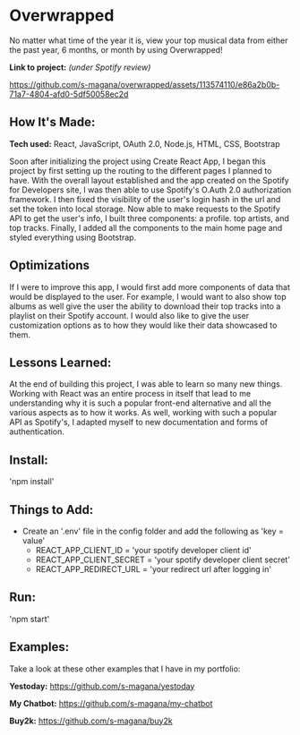 # Overwrapped
No matter what time of the year it is, view your top musical data from either the past year, 6 months, or month by using Overwrapped!

**Link to project:** *(under Spotify review)*

https://github.com/s-magana/overwrapped/assets/113574110/e86a2b0b-71a7-4804-afd0-5df50058ec2d

## How It's Made:

**Tech used:** React, JavaScript, OAuth 2.0, Node.js, HTML, CSS, Bootstrap

Soon after initializing the project using Create React App, I began this project by first setting up the routing to the different pages I planned to have. With the overall layout established and the app created on the Spotify for Developers site, I was then able to use Spotify's O.Auth 2.0 authorization framework. I then fixed the visibility of the user's login hash in the url and set the token into local storage. Now able to make requests to the Spotify API to get the user's info, I built three components: a profile. top artists, and top tracks. Finally, I added all the components to the main home page and styled everything using Bootstrap.  

## Optimizations

If I were to improve this app, I would first add more components of data that would be displayed to the user. For example, I would want to also show top albums as well give the user the ability to download their top tracks into a playlist on their Spotify account. I would also like to give the user customization options as to how they would like their data showcased to them.

## Lessons Learned:

At the end of building this project, I was able to learn so many new things. Working with React was an entire process in itself that lead to me understanding why it is such a popular front-end alternative and all the various aspects as to how it works. As well, working with such a popular API as Spotify's, I adapted myself to new documentation and forms of authentication. 

## Install:
'npm install'

## Things to Add:
- Create an '.env' file in the config folder and add the following as 'key = value'
    - REACT_APP_CLIENT_ID = 'your spotify developer client id'
    - REACT_APP_CLIENT_SECRET = 'your spotify developer client secret'
    - REACT_APP_REDIRECT_URL = 'your redirect url after logging in'

## Run:
'npm start'

## Examples:
Take a look at these other examples that I have in my portfolio:

**Yestoday:** https://github.com/s-magana/yestoday

**My Chatbot:** https://github.com/s-magana/my-chatbot

**Buy2k:** https://github.com/s-magana/buy2k
